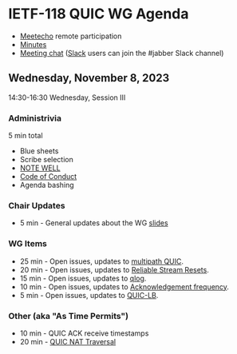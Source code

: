 # IETF-118 QUIC WG Agenda

* [Meetecho](https://meetings.conf.meetecho.com/ietf117/?group=quic) remote participation
* [Minutes](https://codimd.ietf.org/notes-ietf-118-quic)
* [Meeting chat](xmpp:quic@jabber.ietf.org?join) ([Slack](https://quicdev.slack.com/) users can join the #jabber Slack channel)

## Wednesday, November 8, 2023

14:30-16:30 Wednesday, Session III

### Administrivia

5 min total

* Blue sheets
* Scribe selection
* [NOTE WELL](https://www.ietf.org/about/note-well.html)
* [Code of Conduct](https://www.rfc-editor.org/rfc/rfc7154.html)
* Agenda bashing

### Chair Updates
* 5 min - General updates about the WG [slides](https://github.com/quicwg/wg-materials/blob/main/ietf118/chairs.pdf)

### WG Items
* 25 min - Open issues, updates to [multipath QUIC](https://datatracker.ietf.org/doc/html/draft-ietf-quic-multipath).
* 20 min - Open issues, updates to [Reliable Stream Resets](https://datatracker.ietf.org/doc/draft-ietf-quic-reliable-stream-reset/). 
* 15 min - Open issues, updates to [qlog](https://datatracker.ietf.org/doc/html/draft-ietf-quic-qlog-main-schema).
* 10 min - Open issues, updates to [Acknowledgement frequency](https://datatracker.ietf.org/doc/html/draft-ietf-quic-ack-frequency).
* 5 min - Open issues, updates to [QUIC-LB](https://datatracker.ietf.org/doc/draft-ietf-quic-load-balancers/).

### Other (aka "As Time Permits")
* 10 min - QUIC ACK receive timestamps
* 20 min - [QUIC NAT Traversal](https://datatracker.ietf.org/doc/draft-seemann-quic-nat-traversal/)
